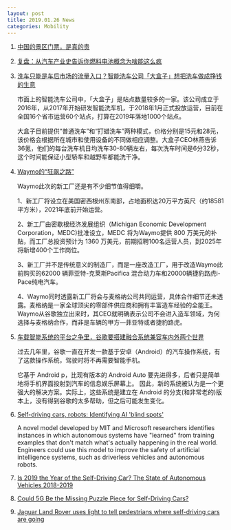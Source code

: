 ```yaml
---
layout: post
title: 2019.01.26 News
categories: Mobility
---
```


1. [中国的景区门票，是真的贵](https://www.huxiu.com/article/282852.html)

2. [复盘：从汽车产业史告诉你燃料电池概念为啥能这么疯](https://36kr.com/p/5174298.html)

3. [洗车只能是车后市场的流量入口？智能洗车公司「大盒子」想把洗车做成挣钱的生意](https://36kr.com/p/5174202.html)

    市面上的智能洗车公司中，「大盒子」是站点数量较多的一家。该公司成立于2016年，从2017年开始研发智能洗车机，于2018年1月正式投放运营，目前在全国16个省市运营60个站点，打算在2019年落地1000个站点。

    大盒子目前提供“普通洗车”和“打蜡洗车”两种模式，价格分别是15元和28元，该价格会根据所在城市和使用设备的不同做相应调整。大盒子CEO林燕告诉36氪，他们的每台洗车机日均洗车30-80辆左右，每次洗车时间是6分32秒，这个时间能保证小型轿车和越野车都能洗干净。

4. [Waymo的“狂飙之路”](https://36kr.com/p/5174402.html)

    Waymo此次的新工厂还是有不少细节值得细嚼。

    1、新工厂将设立在美国密西根州东南部，占地面积达20万平方英尺（约18581平方米），2021年底前开始运营。

    2、新工厂由密歇根经济发展组织（Michigan Economic Development Corporation，MEDC)批准设立，MEDC 将为Waymo提供 800 万美元的补贴，而工厂总投资预计为 1360 万美元，前期招聘100名运营人员，到2025年将新增400个工作岗位。

    3、新工厂并不是传统意义的制造厂，而是一座改造工厂，用于改造Waymo此前购买的62000 辆菲亚特-克莱斯Pacifica 混合动力车和20000辆捷豹路虎i-Pace纯电汽车。

    4、Waymo同时透露新工厂将会与麦格纳公司共同运营，具体合作细节还未透露。麦格纳是一家全球顶尖的零部件供应商和拥有丰富造车经验的全能王。Waymo从谷歌独立出来时，其CEO就明确表示公司不会进入造车领域，为何选择与麦格纳合作，而非是车辆的甲方—菲亚特或者捷豹路虎。

5. [车载智能系统的平台之争里，谷歌要搭建融合系统兼容车内外两个世界](https://36kr.com/p/5174449.html)

    过去几年里，谷歌一直在开发一款基于安卓（Android）的汽车操作系统，有了这款操作系统，驾驶时将不再需要智能手机。

    它基于 Android p，比现有版本的 Android Auto 要先进得多，后者只是简单地将手机界面投射到汽车的信息娱乐屏幕上。 因此，新的系统被认为是一个更强大的解决方案。实际上，这些系统是建立在 Android 的分支(和非常老的)版本上，没有得到谷歌的太多帮助，但之后可能发生变化。

6. [Self-driving cars, robots: Identifying AI 'blind spots'](https://www.sciencedaily.com/releases/2019/01/190125094230.htm)

    A novel model developed by MIT and Microsoft researchers identifies instances in which autonomous systems have "learned" from training examples that don't match what's actually happening in the real world. Engineers could use this model to improve the safety of artificial intelligence systems, such as driverless vehicles and autonomous robots.

7. [Is 2019 the Year of the Self-Driving Car? The State of Autonomous Vehicles 2018-2019](https://www.allaboutcircuits.com/news/year-of-the-self-driving-cars-state-autonomous-vehicles-2018-2019/)

8. [Could 5G Be the Missing Puzzle Piece for Self-Driving Cars?](https://www.machinedesign.com/motion-control/could-5g-be-missing-puzzle-piece-self-driving-cars)

9. [Jaguar Land Rover uses light to tell pedestrians where self-driving cars are going](https://www.cnet.com/roadshow/news/jaguar-land-rover-projection-pod-self-driving-cars/)